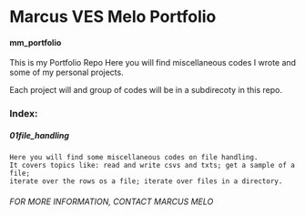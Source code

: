 # Marcus VES Melo Portfolio

#### mm_portfolio

This is my Portfolio Repo
Here you will find miscellaneous codes I wrote and some of my personal projects.

Each project will and group of codes will be in a subdirecoty in this repo.

### Index:
##### 01file_handling
    Here you will find some miscellaneous codes on file handling. 
    It covers topics like: read and write csvs and txts; get a sample of a file; 
    iterate over the rows os a file; iterate over files in a directory.






###### FOR MORE INFORMATION, CONTACT MARCUS MELO
